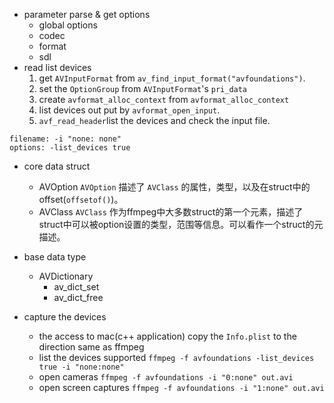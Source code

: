 - parameter parse & get options
  - global options
  - codec
  - format
  - sdl
- read list devices
  1. get `AVInputFormat` from `av_find_input_format("avfoundations")`.
  2. set the `OptionGroup` from `AVInputFormat`'s `pri_data`
  3. create `avformat_alloc_context` from `avformat_alloc_context` 
  4. list devices out put by `avformat_open_input`.
  5. `avf_read_header`list the devices and check the input file.
```
filename: -i "none: none"
options: -list_devices true
```
- core data struct
  - AVOption
  `AVOption` 描述了 `AVClass` 的属性，类型，以及在struct中的offset(`offsetof()`)。
  - AVClass
  `AVClass` 作为ffmpeg中大多数struct的第一个元素，描述了struct中可以被option设置的类型，范围等信息。可以看作一个struct的元描述。
  
- base data type
  - AVDictionary
    - av_dict_set 
    - av_dict_free
    
  
- capture the devices
  - the access to mac(c++ application)
  copy the `Info.plist` to the direction same as ffmpeg
  - list the devices supported
  `ffmpeg -f avfoundations -list_devices true -i "none:none"`
  - open cameras
  `ffmpeg -f avfoundations -i "0:none" out.avi`
  - open screen captures
  `ffmpeg -f avfoundations -i "1:none" out.avi`
